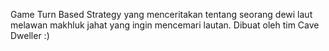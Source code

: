 Game Turn Based Strategy yang menceritakan tentang seorang dewi laut melawan makhluk jahat yang ingin mencemari lautan. Dibuat oleh tim Cave Dweller :)